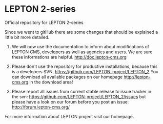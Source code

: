 LEPTON 2-series
========

Official repository for LEPTON 2-series

Since we went to gitHub there are some changes that should be explained a little bit more detailed.

1. We will now use the documentation to inform about modifications of LEPTON CMS, developers as well as agencies and users. We are sure these informations are helpful.
http://doc.lepton-cms.org

2. Please don't use the repository for productive installations, because this is a developers SVN. 
https://github.com/LEPTON-project/LEPTON_2
You can download all available packages on our homepage 
http://lepton-cms.org
in the download area!

3. Please report all issues from current stable release to issue tracker in the svn:
https://github.com/LEPTON-project/LEPTON_2/issues
but please have a look on our forum before you post an issue:
http://forum.lepton-cms.org/

For more information about LEPTON project visit our homepage.
